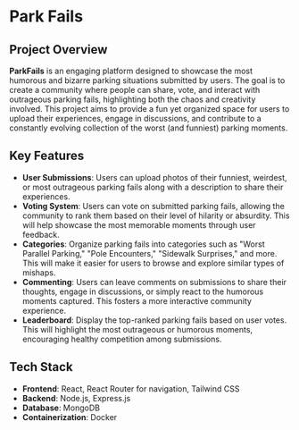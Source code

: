 # Park Fails

## Project Overview

**ParkFails** is an engaging platform designed to showcase the most humorous and bizarre parking situations submitted by users. The goal is to create a community where people can share, vote, and interact with outrageous parking fails, highlighting both the chaos and creativity involved. This project aims to provide a fun yet organized space for users to upload their experiences, engage in discussions, and contribute to a constantly evolving collection of the worst (and funniest) parking moments.

## Key Features

- **User Submissions**: Users can upload photos of their funniest, weirdest, or most outrageous parking fails along with a description to share their experiences.
- **Voting System**: Users can vote on submitted parking fails, allowing the community to rank them based on their level of hilarity or absurdity. This will help showcase the most memorable moments through user feedback.
- **Categories**: Organize parking fails into categories such as "Worst Parallel Parking," "Pole Encounters," "Sidewalk Surprises," and more. This will make it easier for users to browse and explore similar types of mishaps.
- **Commenting**: Users can leave comments on submissions to share their thoughts, engage in discussions, or simply react to the humorous moments captured. This fosters a more interactive community experience.
- **Leaderboard**: Display the top-ranked parking fails based on user votes. This will highlight the most outrageous or humorous moments, encouraging healthy competition among submissions.

## Tech Stack

- **Frontend**: React, React Router for navigation, Tailwind CSS
- **Backend**: Node.js, Express.js
- **Database**: MongoDB
- **Containerization**: Docker


